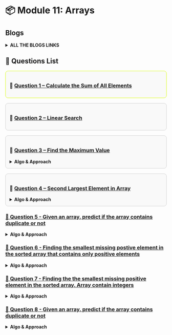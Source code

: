 # 📦 Module 11: Arrays

## Blogs 
<details>
<summary><strong>ALL THE BLOGS LINKS</strong></summary>

# 🔥 Mastering Arrays and Pointers in C++

<a href="https://coffee-and-code.hashnode.dev/why-arr-andarr-and-arr0-arent-the-same-in-c">
  <img src="./assets/image1.png" alt=C++ Thumbnail"  />
</a>


Welcome to this deep dive into one of the most foundational concepts in C++ — **Arrays and Pointers**. Whether you're a beginner or revising for interviews, this blog covers the subtle and powerful relationships between arrays and pointers, with clear examples and practical insights.

> 🚀 Read the full blog here: [Mastering Arrays and Pointers in C++](https://coffee-and-code.hashnode.dev/why-arr-andarr-and-arr0-arent-the-same-in-c)

---

## 📌 What's Inside?

- The difference between `arr`, `&arr`, and `arr[0]`
- Why `int* p = &arr` throws an error
- Pointer arithmetic with arrays
- Accessing and modifying elements using pointers
- Memory layout and visual diagrams
- Code snippets with explanations


</details>

## 📘 Questions List

<div style="border: 1px solid rgb(213, 255, 1) ; border-radius: 8px; padding: 12px; margin-bottom: 16px; background-color: #f9f9f9;">
  <h3>🔹 <a href="./Questions/Question-1.cpp">Question 1 – Calculate the Sum of All Elements</a></h3>
</div>

<div style="border: 1px solid #ccc; border-radius: 8px; padding: 12px; margin-bottom: 16px; background-color: #f9f9f9;">
  <h3>🔹 <a href="./Questions/Question-2-Linear-Search.cpp">Question 2 – Linear Search</a></h3>
</div>

<div style="border: 1px solid #ccc; border-radius: 8px; padding: 12px; margin-bottom: 16px; background-color: #f9f9f9;">
  <h3>🔹 <a href="./Questions/Question-3.cpp">Question 3 – Find the Maximum Value</a></h3>
<details>
  <summary><strong>Algo & Approach</strong></summary>

### 1. Linear Scan

- Assume the first element is the maximum.
- Traverse the array from left to right.
- If any element is greater than the current maximum, update it.
- At the end, the maximum value will be stored.

```cpp
max = arr[0] or max = INT_MIN
for( from i=0 to i<arr.length ){
    if( max < arr[i]){
        update max = arr[i]
    }
}
```

**Time Complexity:** O(n)  
**Space Complexity:** O(1)  
**Best when:** You want the most efficient solution.

---

### 2. Using Sorting

- Sort the array in ascending order.
- After sorting, the last element will be the maximum.
- Simply return the last element.

**Time Complexity:** O(n log n)  
**Space Complexity:** O(1)  
**Best when:** You already need the array sorted for other reasons.
</details>

</div>


<div style="border: 1px solid #ccc; border-radius: 8px; padding: 12px; margin-bottom: 16px; background-color: #f9f9f9;">
  <h3>🔹 <a href="./Questions/Question-4.cpp">Question 4 – Second Largest Element in Array</a></h3>
<details>
  <summary><strong>Algo & Approach</strong></summary>

### 1. Brute Force Approach

**How am I thinking to solve this problem**  
> To find the second largest element in an array, I’ll first sort it in ascending order.  
> After sorting, the last element is the largest.  
> Then I’ll scan backward to find the next smaller unique number — that’s my second largest.

- Sort the given array in a particular order 
- then Take the last element as largest element 
- Traverse the array using a loop 
- Start the loop from the backward second last element 
- Compare with the second largest element with other element one by one 
- And also check if the current element is not equal to the largest element
- Assign it if condition hits true and immediately terminate the loop because the array was already sorted.

```cpp
sort( arr )
max = arr [arr.length - 1]
for( int i = arr.length - 2 to 0 ){
  if(secMax < arr[i] && arr[i] != max){
    secMax = arr[i];
    return secMax;
  }
  return -1 if no second largest element found
}
```

**Time Complexity:** O(n logn) due to use sorting  
**Space Complexity:** O(1)  

---

### 2. Optimal Approach

**How am I thinking to solve this problem**  
> “Instead of sorting, I’ll find the largest and second largest in a single pass.
> I’ll initialize two variables: max and secMax.
> While iterating, I update max if I find a new max,
> and update secMax when I find a number less than max but greater than present element in the array.”

- Initialize two variable max and secMax
- Traverse the array using a loop from the start to end 
- if: max < current element 
  - then I will update max to current element
  - and secMax = max because if new largest element that is greater than the max have found then definitely the value inside the current max becomes second largest in the array. So this step needs to be done first inside the if condition before assigning the current element to max. Otherwise second largest value wil be lost.
- else: Check whether the secMax < current element && current element != max
  - then assign the current element to secMax
- End of the loop
- return secMax

``` cpp
int max , secMax = INT_MIN
for( int i = 0 to arr.size()-1 ){
  if( arr[i] > max ){
    secMax = max
    max = arr[i]
  }
  else {
    if(secMax < arr[i] && arr[i] != max ){
      secMax = arr[i]
    }
  }
  return secMax;
}

```
### Edge Cases 
- All the elements are equal
  - No Second largest element exist return -1
- Only one element in the array
  - return -1


**Time Complexity:** O(n)  
**Space Complexity:** O(1)  
</details>
</div>


### [🔹 Question 5 - Given an array. predict if the array contains duplicate or not](./Questions/Question-5.cpp)
<details>
  <summary><strong>Algo & Approach</strong></summary>

## 1. Brute Force Approach

**How am I thinking to solve this problem**  
> “I’ll compare every element with every other element using two nested loops.
> If I ever find two elements that are the same, I return true.
> If I finish both loops and don’t find any match, I return false.”

- Loop through the array using index i
- for every run another loop inside the outer loop
  - Run the loop from j = i+1 to arr.size() - 1
    - Compare arr[i] with every arr[j]
    - if match found then return true and break the loop immediately 
  - End of the inner loop
- End of the outer loop
- Return false by default if no duplicate found

```cpp
int n = arr.size()
for ( int i = 0 to n-1){
  for ( int j = i+1 to n-1 ){
    if( arr[i] == arr[j]){
      return false
    }
  }
}
return false
```
### Time Complexity: O(n²)
### Space Complexity:  O(1)  

---

## 2. Optimal Approach ( using hashing )

**How am I thinking to solve this problem**  
> “To make it efficient, I’ll use a hash set.
> I’ll scan each element and check if it already exists in the set.
> If it does, it’s a duplicate → return true.
> If not, I add it to the set.
> If I finish the loop without finding a duplicate, return false.”


- Initialize an empty hash set.
- Loop through each element in the array.
- If the element already exists in the set → return true.
- Otherwise, insert the element into the set.
- After the loop, return false.



``` cpp
1. Initialize set = {}
2. for i = 0 to n-1:
3.     if arr[i] in set:
4.         return true
5.     else:
6.         insert arr[i] into set
7. return false

```

### Time Complexity: O(n)
  - #### Because we loop through the array once , and each insert and find operation in the hash set takes O(1) on average
### Space Complexity: O(n)   
  - #### Because in the worst case (no duplicates), we store all n elements in the set.
</details>



### [🔹 Question 6 - Finding the smallest missing postive element in the sorted array that contains only positive elements](./Questions/Question-6.cpp)
<details>
  <summary><strong>Algo & Approach</strong></summary>

## 1. Brute Force Approach

**How am I thinking to solve this problem**  
> Since the array is sorted and contains only positive numbers, 
>I can start checking from 1 and go up , comparing each number with the current element of the array 
>as soon as the number i expect is not found , that's the missing one.

- Since smallest positive element must be surely 1 then
- initialize a variable expected = 1
- Traverse the array using a loop and use the index to find the element 
  - if present element != expected 
    - return missing element = expected
    - End the loop
  - else present element == expected 
    - increment the expected by 1 
- End of loop
- If all elements are matched , return that no smallest missing element in the array



```cpp
int expected = 1
for( int i = 0; i< arr.size(); i++){
  if (arr[i] != expected){
    return expected
  }
  else if(arr[i] == expected){
    expected ++
  }
}

```
### Time Complexity: O(n)
### Space Complexity:  O(1)  

---

## 2. Optimal Approach ( using Binary Search )

**How am I thinking to solve this problem**  
>  Since the array is sorted , i can apply binary search to reduce the time complexity
> For every index i in the array, the expected value should be i+1
> if (arr[i] == i+1) then the missing element may be present on the RHS. Keep searching
> if (arr[i] != i+1) then the missing number is on the left


- Initialize low = 0, high = n - 1.

- While low <= high:

  - Compute mid = (low + high) / 2.

  - If arr[mid] == mid + 1, search in the right half.

  - Else, search in the left half.

- At the end, return low + 1 as the smallest missing number.

``` cpp
1. low = 0, high = n - 1
2. while low <= high:
     mid = (low + high) / 2
     if arr[mid] == mid + 1:
         low = mid + 1
     else:
         high = mid - 1
3. return low + 1

```

### Time Complexity: O( log n )
  - #### Because we are using the Binary search
### Space Complexity: O(1)   

</details>




### [🔹 Question 7 - Finding the the smallest missing positive element in the sorted array. Array contain integers](./Questions/Question-7.cpp)
<details>
  <summary><strong>Algo & Approach</strong></summary>

## 1. Brute Force Approach

**How am I thinking to solve this problem**  
> Since the array is sorted then if any negative numbers or zero contain then I will skip all negative numbers and zero.
> Then just like previous we will use a simple expected = 1 variable and compare each positive element with it.
> As soon as I find any mismatch , that's the smallest missing positive element

- Intialize the the variable expected = 1 
- Run the loop from i = 0 to upto n-1 where n=size of the array
  - if array[i] less than or equal to zero 
    - Skip it
  - if expected == arr[i] 
    - increment expected++
  - else expected not equal to arr[i]
    - then missing element is expected
    - break the loop
- Return the expected at the end


```cpp
expected = 1
for( int i=0 ; i<n; i++){
  if(arr[i] <= 0 ) continue

  if(arr[i] == expected ){
    expected ++;
  }
  else if(arr[i] != expected){
    missing = expected
    break
  }
}

```
### Time Complexity: O(n)
### Space Complexity:  O(1)  

---

</details>




### [🔹 Question 8 - Given an array. predict if the array contains duplicate or not](./Questions/Question-8.cpp)
<details>
  <summary><strong>Algo & Approach</strong></summary>

## 1. Brute Force Approach

**How am I thinking to solve this problem**  
> 

- Loop through the array using index i


```cpp


```
### Time Complexity: O()
### Space Complexity:  O()  

---

## 2. Optimal Approach ( using hashing )

**How am I thinking to solve this problem**  
> 


- Initialize 



``` cpp


```

### Time Complexity: O(n)
  - #### Because we loop through the array once , and each insert and find operation in the hash set takes O(1) on average
### Space Complexity: O(n)   
  - #### Because in the worst case (no duplicates), we store all n elements in the set.
</details>











